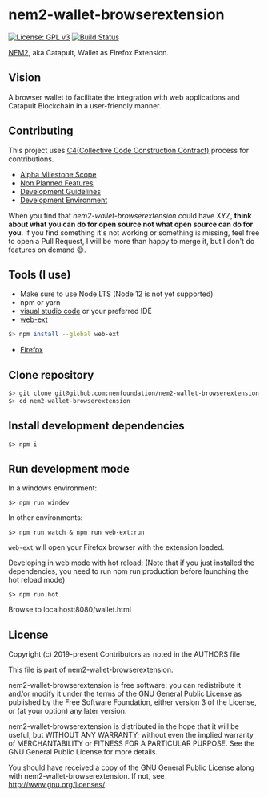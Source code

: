 # nem2-wallet-browserextension

[![License: GPL v3](https://img.shields.io/badge/License-GPL%20v3-blue.svg)](https://www.gnu.org/licenses/gpl-3.0)
[![Build Status](https://travis-ci.org/nemfoundation/nem2-wallet-browserextension.svg?branch=master)](https://travis-ci.org/nemfoundation/nem2-wallet-browserextension)

[NEM2][nem2], aka Catapult, Wallet as Firefox Extension.

## Vision

A browser wallet to facilitate the integration with web applications and Catapult Blockchain in a user-friendly manner.

## Contributing

This project uses [C4(Collective Code Construction Contract)](https://rfc.zeromq.org/spec:42/C4/) process for contributions.

- [Alpha Milestone Scope](https://github.com/nemfoundation/nem2-wallet-browserextension/wiki/Alpha-Milestone)
- [Non Planned Features](https://github.com/nemfoundation/nem2-wallet-browserextension/wiki/Non-Planned-Features)
- [Development Guidelines](https://github.com/nemfoundation/nem2-wallet-browserextension/wiki/Development-Guidelines)
- [Development Environment](https://github.com/nemfoundation/nem2-wallet-browserextension/wiki/Development-environment)

When you find that _nem2-wallet-browserextension_ could have XYZ, __think about what you can do for open source not what open source can do for you__. If you find something it's not working or something is missing, feel free to open a Pull Request, I will be more than happy to merge it, but I don't do features on demand :smile:.

## Tools (I use)
- Make sure to use Node LTS (Node 12 is not yet supported)
- npm or yarn
- [visual studio code](https://code.visualstudio.com/) or your preferred IDE
- [web-ext](https://github.com/mozilla/web-ext)

```bash
$> npm install --global web-ext
```

- [Firefox](https://www.mozilla.org/en-US/firefox/new/)

## Clone repository

```bash
$> git clone git@github.com:nemfoundation/nem2-wallet-browserextension.git
$> cd nem2-wallet-browserextension
```

## Install development dependencies

```
$> npm i
```

## Run development mode

In a windows environment:
```
$> npm run windev
```

In other environments:

```
$> npm run watch & npm run web-ext:run
```

`web-ext` will open your Firefox browser with the extension loaded.

Developing in web mode with hot reload:
(Note that if you just installed the dependencies, you need to run npm run production before launching the hot reload mode)
```
$> npm run hot
```
Browse to localhost:8080/wallet.html

## License

Copyright (c) 2019-present Contributors as noted in the AUTHORS file

This file is part of nem2-wallet-browserextension.

nem2-wallet-browserextension is free software: you can redistribute it and/or modify it under the terms of the GNU General Public License as published by the Free Software Foundation, either version 3 of the License, or (at your option) any later version.

nem2-wallet-browserextension is distributed in the hope that it will be useful, but WITHOUT ANY WARRANTY; without even the implied warranty of MERCHANTABILITY or FITNESS FOR A PARTICULAR PURPOSE. See the GNU General Public License for more details.

You should have received a copy of the GNU General Public License along with nem2-wallet-browserextension. If not, see http://www.gnu.org/licenses/

[nem2]: https://nemtech.github.io/
